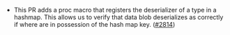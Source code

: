  - This PR adds a proc macro that registers the deserializer of a type in a hashmap. This allows us to verify that 
   data blob deserializes as correctly if where are in possession of the hash map key. ([\#2814](https://github.com/anoma/namada/pull/2814))